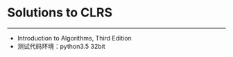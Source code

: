 # Solutions to CLRS

----------

* Introduction to Algorithms, Third Edition  
* 测试代码环境：python3.5 32bit

